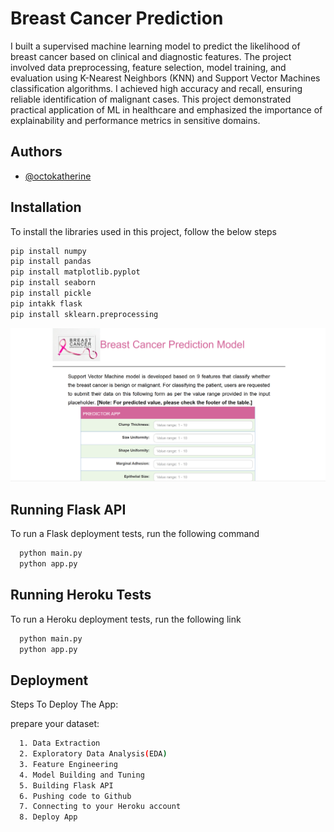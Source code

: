 
# **Breast Cancer Prediction**

I built a supervised machine learning model to predict the likelihood of breast cancer based on clinical and diagnostic features. The project involved data preprocessing, feature selection, model training, and evaluation using K-Nearest Neighbors (KNN) and Support Vector Machines classification algorithms. I achieved high accuracy and recall, ensuring reliable identification of malignant cases. This project demonstrated practical application of ML in healthcare and emphasized the importance of explainability and performance metrics in sensitive domains.

## Authors

- [@octokatherine](https://www.github.com/octokatherine)


## Installation

To install the libraries used in this project, follow the below steps

```bash
pip install numpy
pip install pandas
pip install matplotlib.pyplot
pip install seaborn
pip install pickle
pip intakk flask
pip install sklearn.preprocessing
```
    
![Logo](https://github.com/onoriode2024/Predicting-Breast-Cancer/blob/main/Screenshot%20(47).png?raw=true)


## Running Flask API

To run a Flask deployment tests, run the following command

```bash
  python main.py
  python app.py
```

## Running Heroku Tests

To run a Heroku deployment tests, run the following link



```bash
  python main.py
  python app.py
```

## Deployment

Steps To Deploy The App:

prepare your dataset:

```bash
  1. Data Extraction
  2. Exploratory Data Analysis(EDA)
  3. Feature Engineering
  4. Model Building and Tuning 
  5. Building Flask API
  6. Pushing code to Github
  7. Connecting to your Heroku account
  8. Deploy App
```

